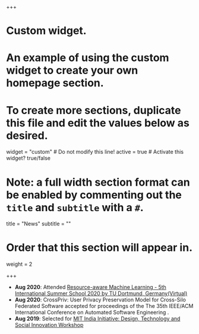 +++
# Custom widget.
# An example of using the custom widget to create your own homepage section.
# To create more sections, duplicate this file and edit the values below as desired.
widget = "custom"  # Do not modify this line!
active = true  # Activate this widget? true/false

# Note: a full width section format can be enabled by commenting out the `title` and `subtitle` with a `#`.
title = "News"
subtitle = ""

# Order that this section will appear in.
weight = 2

+++

* __Aug 2020__: Attended [Resource-aware Machine Learning - 5th International Summer School 2020 by TU Dortmund, Germany(Virtual)](https://www-ai.cs.tu-dortmund.de/summer-school-2020/)
* __Aug 2020__: CrossPriv: User Privacy Preservation Model for Cross-Silo Federated Software accepted for proceedings of the The 35th IEEE/ACM International Conference on Automated Software Engineering .
* __Aug 2019__: Selected for [MIT India Initiative: Design, Technology and Social Innovation Workshop](https://www.indiainitiative.mit.edu/results)




